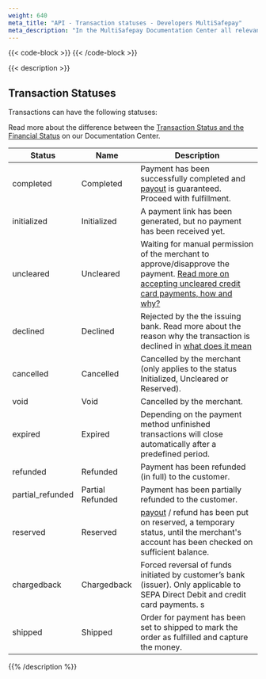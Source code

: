 ```yaml
---
weight: 640
meta_title: "API - Transaction statuses - Developers MultiSafepay"
meta_description: "In the MultiSafepay Documentation Center all relevant information regarding our Plugins and API. As well as Support pages for Payment Method, Tools and General Questions. You can also find the contact details of our Support Team and Integration Team."
---
```

{{< code-block >}}
{{< /code-block >}}

{{< description >}}
## Transaction Statuses

Transactions can have the following statuses:

Read more about the difference between the [Transaction Status and the Financial Status](/faq/api/difference-between-financial-status-transaction-status/) on our Documentation Center.

| Status           | Name             | Description                                                                                      |
|------------------|------------------|--------------------------------------------------------------------------------------------------|
| completed        | Completed        | Payment has been successfully completed and [payout](/faq/getting-started/glossary/#payout) is guaranteed. Proceed with fulfillment.      |
| initialized      | Initialized      | A payment link has been generated, but no payment has been received yet.                         |
| uncleared        | Uncleared        | Waiting for manual permission of the merchant to approve/disapprove the payment. [Read more on accepting uncleared credit card payments, how and why?](/faq/risk-and-fraud/how-to-accept-an-uncleared-transaction/)                |
| declined         | Declined         | Rejected by the the issuing bank. Read more about the reason why the transaction is declined in [what does it mean](/payment-methods/creditcards/creditcard-status-declined-what-does-this-mean-/)                                                               |
| cancelled        | Cancelled        | Cancelled by the merchant (only applies to the status Initialized, Uncleared or Reserved). 
| void             | Void             | Cancelled by the merchant.                 |
| expired          | Expired          | Depending on the payment method unfinished transactions will close automatically after a predefined period. |
| refunded         | Refunded         | Payment has been refunded (in full) to the customer.                                             |
| partial_refunded | Partial Refunded | Payment has been partially refunded to the customer.                                             |
| reserved         | Reserved         | [payout](/faq/getting-started/glossary/#payout) / refund has been put on reserved, a temporary status, until the merchant's account has been checked on sufficient balance. |
| chargedback      | Chargedback      | Forced reversal of funds initiated by customer’s bank (issuer). Only applicable to SEPA Direct Debit and credit card payments. s|
| shipped          | Shipped          | Order for payment has been set to shipped to mark the order as fulfilled and capture the money. |

{{% /description %}}
